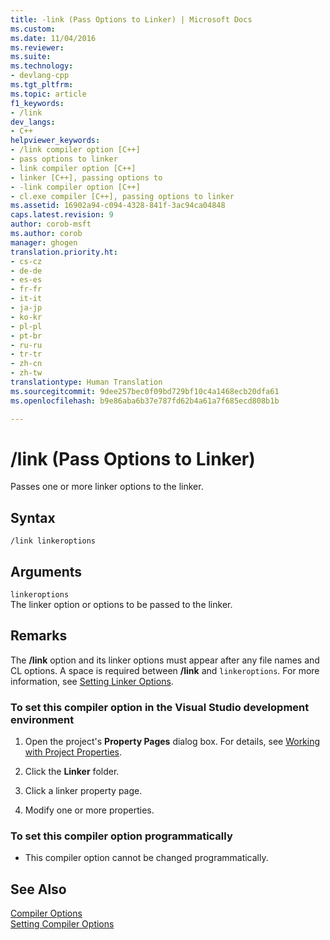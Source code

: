 ```yaml
---
title: -link (Pass Options to Linker) | Microsoft Docs
ms.custom: 
ms.date: 11/04/2016
ms.reviewer: 
ms.suite: 
ms.technology:
- devlang-cpp
ms.tgt_pltfrm: 
ms.topic: article
f1_keywords:
- /link
dev_langs:
- C++
helpviewer_keywords:
- /link compiler option [C++]
- pass options to linker
- link compiler option [C++]
- linker [C++], passing options to
- -link compiler option [C++]
- cl.exe compiler [C++], passing options to linker
ms.assetid: 16902a94-c094-4328-841f-3ac94ca04848
caps.latest.revision: 9
author: corob-msft
ms.author: corob
manager: ghogen
translation.priority.ht:
- cs-cz
- de-de
- es-es
- fr-fr
- it-it
- ja-jp
- ko-kr
- pl-pl
- pt-br
- ru-ru
- tr-tr
- zh-cn
- zh-tw
translationtype: Human Translation
ms.sourcegitcommit: 9dee257bec0f09bd729bf10c4a1468ecb20dfa61
ms.openlocfilehash: b9e86aba6b37e787fd62b4a61a7f685ecd808b1b

---
```

# /link (Pass Options to Linker)
Passes one or more linker options to the linker.  
  
## Syntax  
  
```  
/link linkeroptions  
```  
  
## Arguments  
 `linkeroptions`  
 The linker option or options to be passed to the linker.  
  
## Remarks  
 The **/link** option and its linker options must appear after any file names and CL options. A space is required between **/link** and `linkeroptions`. For more information, see [Setting Linker Options](../../build/reference/setting-linker-options.md).  
  
### To set this compiler option in the Visual Studio development environment  
  
1.  Open the project's **Property Pages** dialog box. For details, see [Working with Project Properties](../../ide/working-with-project-properties.md).  
  
2.  Click the **Linker** folder.  
  
3.  Click a linker property page.  
  
4.  Modify one or more properties.  
  
### To set this compiler option programmatically  
  
-   This compiler option cannot be changed programmatically.  
  
## See Also  
 [Compiler Options](../../build/reference/compiler-options.md)   
 [Setting Compiler Options](../../build/reference/setting-compiler-options.md)


<!--HONumber=Jan17_HO1-->


